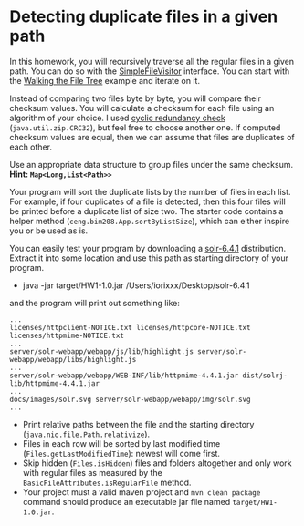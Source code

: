 # Detecting duplicate files in a given path

In this homework, you will recursively traverse all the regular files in a given path. You can do so with the [SimpleFileVisitor](https://docs.oracle.com/javase/8/docs/api/java/nio/file/SimpleFileVisitor.html) interface.
You can start with the [Walking the File Tree](http://docs.oracle.com/javase/tutorial/essential/io/walk.html) example and iterate on it.

Instead of comparing two files byte by byte, you will compare their checksum values. You will calculate a checksum for each file using an algorithm of your choice. 
I used [cyclic redundancy check](https://en.wikipedia.org/wiki/Cyclic_redundancy_check) (`java.util.zip.CRC32`), but feel free to choose another one. If computed checksum values are equal, then we can assume that files are duplicates of each other.

Use an appropriate data structure to group files under the same checksum. **Hint: `Map<Long,List<Path>>`**

Your program will sort the duplicate lists by the number of files in each list.
For example, if four duplicates of a file is detected, then this four files will be printed before a duplicate list of size two. The starter code contains a helper method (`ceng.bim208.App.sortByListSize`), which can either inspire you or be used as is.

You can easily test your program by downloading a [solr-6.4.1](http://www-eu.apache.org/dist/lucene/solr/6.4.1/solr-6.4.1.tgz) distribution.
Extract it into some location and use this path as starting directory of your program.

* java -jar target/HW1-1.0.jar /Users/iorixxx/Desktop/solr-6.4.1

and the program will print out something like:

```
...
licenses/httpclient-NOTICE.txt licenses/httpcore-NOTICE.txt licenses/httpmime-NOTICE.txt  
...
server/solr-webapp/webapp/js/lib/highlight.js server/solr-webapp/webapp/libs/highlight.js  
... 
server/solr-webapp/webapp/WEB-INF/lib/httpmime-4.4.1.jar dist/solrj-lib/httpmime-4.4.1.jar 
...
docs/images/solr.svg server/solr-webapp/webapp/img/solr.svg  
...
```


* Print relative paths between the file and the starting directory (`java.nio.file.Path.relativize`).
* Files in each row will be sorted by last modified time (`Files.getLastModifiedTime`): newest will come first.
* Skip hidden (`Files.isHidden`) files and folders altogether and only work with regular files as measured by the `BasicFileAttributes.isRegularFile` method.
* Your project must a valid maven project and `mvn clean package` command should produce an executable jar file named `target/HW1-1.0.jar`.